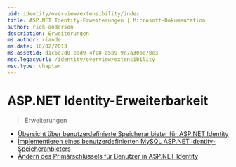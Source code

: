 ```yaml
---
uid: identity/overview/extensibility/index
title: ASP.NET Identity-Erweiterungen | Microsoft-Dokumentation
author: rick-anderson
description: Erweiterungen
ms.author: riande
ms.date: 10/02/2013
ms.assetid: d1c6e7d0-ead9-4f08-a5b9-9d7a30be78e3
msc.legacyurl: /identity/overview/extensibility
msc.type: chapter
---
```

<a name="aspnet-identity-extensibility"></a>ASP.NET Identity-Erweiterbarkeit
====================
> Erweiterungen


- [Übersicht über benutzerdefinierte Speicheranbieter für ASP.NET Identity](overview-of-custom-storage-providers-for-aspnet-identity.md)
- [Implementieren eines benutzerdefinierten MySQL ASP.NET Identity-Speicheranbieters](implementing-a-custom-mysql-aspnet-identity-storage-provider.md)
- [Ändern des Primärschlüssels für Benutzer in ASP.NET Identity](change-primary-key-for-users-in-aspnet-identity.md)
